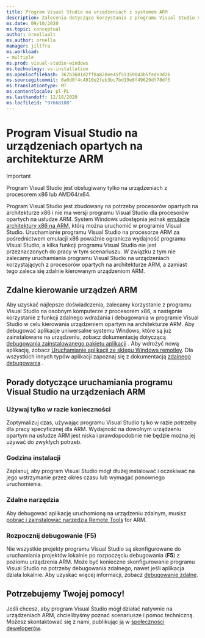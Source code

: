 ```yaml
---
title: Program Visual Studio na urządzeniach z systemem ARM
description: Zalecenia dotyczące korzystania z programu Visual Studio na urządzeniach z procesorami opartymi na architekturze ARM.
ms.date: 09/10/2020
ms.topic: conceptual
author: ornellaalt
ms.author: ornella
manager: jillfra
ms.workload:
- multiple
ms.prod: visual-studio-windows
ms.technology: vs-installation
ms.openlocfilehash: 367b3681d2ff8a828ee45f59359043b5fede3d26
ms.sourcegitcommit: 8a0d0f4c4910e2feb3bc7bd19e8f49629df78df5
ms.translationtype: MT
ms.contentlocale: pl-PL
ms.lasthandoff: 12/18/2020
ms.locfileid: "97668108"
---
```

# <a name="visual-studio-on-arm-powered-devices"></a>Program Visual Studio na urządzeniach opartych na architekturze ARM

> [!IMPORTANT]
> Program Visual Studio jest obsługiwany tylko na urządzeniach z procesorem x86 lub AMD64/x64.

Program Visual Studio jest zbudowany na potrzeby procesorów opartych na architekturze x86 i nie ma wersji programu Visual Studio dla procesorów opartych na usłudze ARM. System Windows udostępnia jednak [emulację architektury x86 na ARM](https://www.docs.microsoft.com/windows/uwp/porting/apps-on-arm-x86-emulation), którą można uruchomić w programie Visual Studio. Uruchamianie programu Visual Studio na procesorze ARM za pośrednictwem emulacji x86 poważnie ogranicza wydajność programu Visual Studio, a kilka funkcji programu Visual Studio nie jest przeznaczonych do pracy w tym scenariuszu. W związku z tym nie zalecamy uruchamiania programu Visual Studio na urządzeniach korzystających z procesorów opartych na architekturze ARM, a zamiast tego zaleca się zdalnie kierowanym urządzeniom ARM.

## <a name="remote-targeting-arm-devices"></a>Zdalne kierowanie urządzeń ARM
Aby uzyskać najlepsze doświadczenia, zalecamy korzystanie z programu Visual Studio na osobnym komputerze z procesorem x86, a następnie korzystanie z funkcji zdalnego wdrażania i debugowania w programie Visual Studio w celu kierowania urządzeniem opartym na architekturze ARM. Aby debugować aplikacje uniwersalne systemu Windows, które są już zainstalowane na urządzeniu, zobacz dokumentację dotyczącą [debugowania zainstalowanego pakietu aplikacji](../debugger/debug-installed-app-package.md) . Aby wdrożyć nową aplikację, zobacz [Uruchamianie aplikacji ze sklepu Windows remotley](../debugger/run-windows-store-apps-on-a-remote-machine.md). Dla wszystkich innych typów aplikacji zapoznaj się z dokumentacją [zdalnego debugowania](../debugger/remote-debugging.md) .

## <a name="tips-for-running-visual-studio-on-arm-devices"></a>Porady dotyczące uruchamiania programu Visual Studio na urządzeniach ARM

### <a name="use-only-when-needed"></a>Używaj tylko w razie konieczności
Zoptymalizuj czas, używając programu Visual Studio tylko w razie potrzeby dla pracy specyficznej dla ARM. Wydajność na dowolnym urządzeniu opartym na usłudze ARM jest niska i prawdopodobnie nie będzie można jej używać do zwykłych potrzeb.

### <a name="install-time"></a>Godzina instalacji
Zaplanuj, aby program Visual Studio mógł dłużej instalować i oczekiwać na jego wstrzymanie przez okres czasu lub wymagać ponownego uruchomienia.
 
### <a name="remote-tools"></a>Zdalne narzędzia
Aby debugować aplikację uruchomioną na urządzeniu zdalnym, musisz [pobrać i zainstalować narzędzia Remote Tools](../debugger/remote-debugging.md#download-and-install-the-remote-tools) for ARM.

### <a name="start-debugging-f5"></a>Rozpocznij debugowanie (F5)
Nie wszystkie projekty programu Visual Studio są skonfigurowane do uruchamiania projektów lokalnie po rozpoczęciu debugowania (**F5**) z poziomu urządzenia ARM. Może być konieczne skonfigurowanie programu Visual Studio na potrzeby debugowania zdalnego, nawet jeśli aplikacja działa lokalnie. Aby uzyskać więcej informacji, zobacz [debugowanie zdalne](../debugger/remote-debugging.md).

## <a name="we-need-your-help"></a>Potrzebujemy Twojej pomocy!
Jeśli chcesz, aby program Visual Studio mógł działać natywnie na urządzeniach ARM, chcielibyśmy poznać scenariusze i pomoc techniczną. Możesz skontaktować się z nami, publikując ją w [społeczności deweloperów](https://developercommunity.visualstudio.com/idea/1161018/native-arm-support-for-visual-studio.html).
